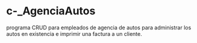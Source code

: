 # c-_AgenciaAutos
programa CRUD para empleados de agencia de autos para administrar los autos en existencia e imprimir una factura a un cliente.

